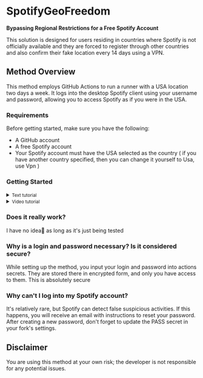 # SpotifyGeoFreedom

**Bypassing Regional Restrictions for a Free Spotify Account**

This solution is designed for users residing in countries where Spotify is not officially available and they are forced to register through other countries and also confirm their fake location every 14 days using a VPN.

## Method Overview

This method employs GitHub Actions to run a runner with a USA location two days a week. It logs into the desktop Spotify client using your username and password, allowing you to access Spotify as if you were in the USA.

### Requirements

Before getting started, make sure you have the following:

- A GitHub account
- A free Spotify account
- Your Spotify account must have the USA selected as the country ( if you have another country specified, then you can change it yourself to Usa, use Vpn )

### Getting Started

<details>
<summary><small>Text tutorial</small></summary><p>

Follow these steps to set up and use this method:

1. **Fork this [Repository](https://github.com/Tuc-tac/SpotifyGeoFreedom)**
2. **Repository Settings**
   - In your fork's `Settings`
   - navigate to `Secrets and Variables` => `Actions`

4. **Create Repository Secrets**: 
    - Click on `New Repository Secret`
    - In the `Name` field, enter `LOGIN`
    - In the `Secret` field, enter your Spotify account login. Click `Add Secret`

5. **Password Secret**:
    - Repeat the same process for your password
    - Click `New Repository Secret`
    - Enter `PASS` in the `Name` field
    - Enter your Spotify account password in the `Secret` field. (Remember to update it here if you change your password)

6. **Activate the Runner**:
    - Go to the `Actions` tab in your forked repository
    - Confirm the activation of the runner
</details>

<details>
<summary><small>Video tutorial</small></summary><p>

[![YouTube](https://img.shields.io/badge/YouTube-red?style=for-the-badge&logo=youtube)](https://youtu.be/GriSDB4gIbU)

</details>

### Does it really work?
I have no idea🤣 as long as it's just being tested 

### Why is a login and password necessary? Is it considered secure?
While setting up the method, you input your login and password into actions secrets. They are stored there in encrypted form, and only you have access to them. This is absolutely secure

### Why can't I log into my Spotify account? 
It's relatively rare, but Spotify can detect false suspicious activities. If this happens, you will receive an email with instructions to reset your password. After creating a new password, don't forget to update the PASS secret in your fork's settings.

## Disclaimer
You are using this method at your own risk; the developer is not responsible for any potential issues.
